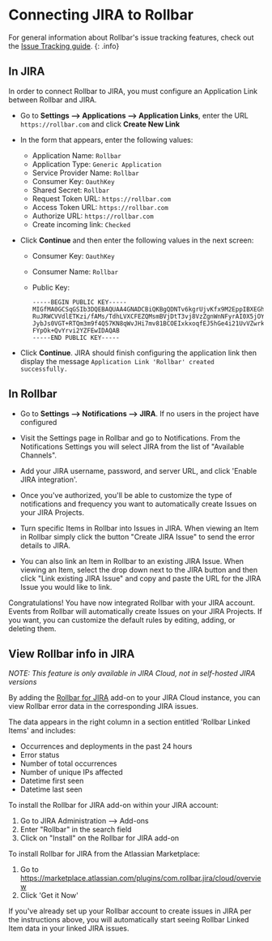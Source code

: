 # Connecting JIRA to Rollbar

For general information about Rollbar's issue tracking features, check out the [Issue Tracking guide](../issue-tracking/). 
{: .info}

## In JIRA

In order to connect Rollbar to JIRA, you must configure an Application Link between Rollbar and JIRA.

* Go to **Settings --> Applications --> Application Links**, enter the URL `https://rollbar.com` and click **Create New Link**
* In the form that appears, enter the following values:
  * Application Name: `Rollbar`
  * Application Type: `Generic Application`
  * Service Provider Name: `Rollbar`
  * Consumer Key: `OauthKey`
  * Shared Secret: `Rollbar`
  * Request Token URL: `https://rollbar.com`
  * Access Token URL: `https://rollbar.com`
  * Authorize URL: `https://rollbar.com`
  * Create incoming link: `Checked`
 
* Click **Continue** and then enter the following values in the next screen:
  * Consumer Key: `OauthKey`
  * Consumer Name: `Rollbar`
  * Public Key: 
    
    ```
    -----BEGIN PUBLIC KEY-----
    MIGfMA0GCSqGSIb3DQEBAQUAA4GNADCBiQKBgQDNTv6kgrUjvKfx9M2EppIBXEGh
    RuJRWCVVdlETKzi/fAMs/TdhLVXCFEZQMsmBVjDtT3vj8VzZgnWnNFyrAI0X5jOY
    JybJs0VGT+RTQm3m9f4Q57KN8qWvJHi7mv81BCOEIxkxoqfEJ5hGe4i21UvVZwrk
    FYpOk+QvYrvi2YZFEwIDAQAB
    -----END PUBLIC KEY-----
    ```

* Click **Continue**.  JIRA should finish configuring the application link then display the message `Application Link 'Rollbar' created successfully.`

## In Rollbar

* Go to **Settings --> Notifications --> JIRA**.  If no users in the project have configured 

* Visit the Settings page in Rollbar and go to Notifications. From the Notifications Settings you
   will select JIRA from the list of "Available Channels".
* Add your JIRA username, password, and server URL, and click 'Enable JIRA integration'.
* Once you've authorized, you'll be able to customize the type of notifications and frequency you
   want to automatically create Issues on your JIRA Projects.
* Turn specific Items in Rollbar into Issues in JIRA. When viewing an Item in Rollbar simply click
   the button "Create JIRA Issue" to send the error details to JIRA.
* You can also link an Item in Rollbar to an existing JIRA Issue. When viewing an Item, select the
   drop down next to the JIRA button and then click "Link existing JIRA Issue" and copy and paste
   the URL for the JIRA Issue you would like to link.

Congratulations! You have now integrated Rollbar with your JIRA account. Events from Rollbar will
automatically create Issues on your JIRA Projects. If you want, you can customize the default rules
by editing, adding, or deleting them.

## View Rollbar info in JIRA
_NOTE: This feature is only available in JIRA Cloud, not in self-hosted JIRA versions_

By adding the [Rollbar for JIRA](https://marketplace.atlassian.com/plugins/com.rollbar.jira/cloud/overview)
add-on to your JIRA Cloud instance, you can view Rollbar error data in the corresponding JIRA issues.

The data appears in the right column in a section entitled 'Rollbar Linked Items' and includes:

* Occurrences and deployments in the past 24 hours
* Error status
* Number of total occurrences
* Number of unique IPs affected
* Datetime first seen
* Datetime last seen

To install the Rollbar for JIRA add-on within your JIRA account:

1. Go to JIRA Administration --> Add-ons
2. Enter "Rollbar" in the search field
3. Click on "Install" on the Rollbar for JIRA add-on

To install Rollbar for JIRA from the Atlassian Marketplace:

1. Go to <https://marketplace.atlassian.com/plugins/com.rollbar.jira/cloud/overview>
2. Click 'Get it Now'

If you've already set up your Rollbar account to create issues in JIRA per the instructions above,
you will automatically start seeing Rollbar Linked Item data in your linked JIRA issues.
